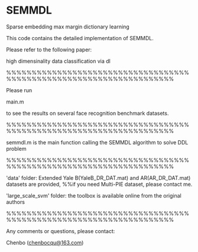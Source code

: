 # SEMMDL
Sparse embedding max margin dictionary learning

This code contains the detailed implementation of SEMMDL.

Please refer to the following paper:

high dimensinality data classification via dl
 
%%%%%%%%%%%%%%%%%%%%%%%%%%%%%%%%%%%%%%%%%%%%%%%%%%%%%%%%%%%%%%%%%%%%%

Please run 

main.m

to see the results on several face recognition benchmark datasets.
 
%%%%%%%%%%%%%%%%%%%%%%%%%%%%%%%%%%%%%%%%%%%%%%%%%%%%%%%%%%%%%%%%%%%%%

semmdl.m is the main function calling the SEMMDL algorithm to solve DDL problem
 
%%%%%%%%%%%%%%%%%%%%%%%%%%%%%%%%%%%%%%%%%%%%%%%%%%%%%%%%%%%%%%%%%%%%%

'data' folder: Extended Yale B(YaleB_DR_DAT.mat) and AR(AR_DR_DAT.mat) datasets are provided, 
 %%if you need Multi-PIE dataset, please contact me.

'large_scale_svm' folder: the toolbox is available online from the original authors 

%%%%%%%%%%%%%%%%%%%%%%%%%%%%%%%%%%%%%%%%%%%%%%%%%%%%%%%%%%%%%%%%%%%%%

Any comments or questions, please contact:

Chenbo (chenbocqu@163.com)
